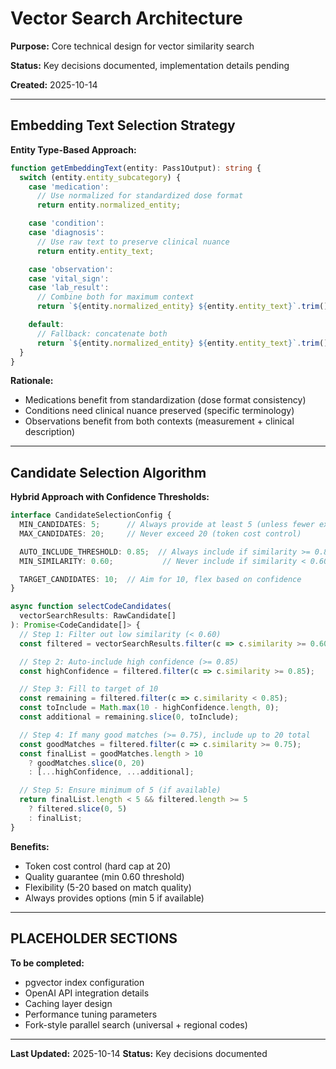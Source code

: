 # Vector Search Architecture

**Purpose:** Core technical design for vector similarity search

**Status:** Key decisions documented, implementation details pending

**Created:** 2025-10-14

---

## Embedding Text Selection Strategy

**Entity Type-Based Approach:**

```typescript
function getEmbeddingText(entity: Pass1Output): string {
  switch (entity.entity_subcategory) {
    case 'medication':
      // Use normalized for standardized dose format
      return entity.normalized_entity;

    case 'condition':
    case 'diagnosis':
      // Use raw text to preserve clinical nuance
      return entity.entity_text;

    case 'observation':
    case 'vital_sign':
    case 'lab_result':
      // Combine both for maximum context
      return `${entity.normalized_entity} ${entity.entity_text}`.trim();

    default:
      // Fallback: concatenate both
      return `${entity.normalized_entity} ${entity.entity_text}`.trim();
  }
}
```

**Rationale:**
- Medications benefit from standardization (dose format consistency)
- Conditions need clinical nuance preserved (specific terminology)
- Observations benefit from both contexts (measurement + clinical description)

---

## Candidate Selection Algorithm

**Hybrid Approach with Confidence Thresholds:**

```typescript
interface CandidateSelectionConfig {
  MIN_CANDIDATES: 5;      // Always provide at least 5 (unless fewer exist)
  MAX_CANDIDATES: 20;     // Never exceed 20 (token cost control)

  AUTO_INCLUDE_THRESHOLD: 0.85;  // Always include if similarity >= 0.85
  MIN_SIMILARITY: 0.60;           // Never include if similarity < 0.60

  TARGET_CANDIDATES: 10;  // Aim for 10, flex based on confidence
}

async function selectCodeCandidates(
  vectorSearchResults: RawCandidate[]
): Promise<CodeCandidate[]> {
  // Step 1: Filter out low similarity (< 0.60)
  const filtered = vectorSearchResults.filter(c => c.similarity >= 0.60);

  // Step 2: Auto-include high confidence (>= 0.85)
  const highConfidence = filtered.filter(c => c.similarity >= 0.85);

  // Step 3: Fill to target of 10
  const remaining = filtered.filter(c => c.similarity < 0.85);
  const toInclude = Math.max(10 - highConfidence.length, 0);
  const additional = remaining.slice(0, toInclude);

  // Step 4: If many good matches (>= 0.75), include up to 20 total
  const goodMatches = filtered.filter(c => c.similarity >= 0.75);
  const finalList = goodMatches.length > 10
    ? goodMatches.slice(0, 20)
    : [...highConfidence, ...additional];

  // Step 5: Ensure minimum of 5 (if available)
  return finalList.length < 5 && filtered.length >= 5
    ? filtered.slice(0, 5)
    : finalList;
}
```

**Benefits:**
- Token cost control (hard cap at 20)
- Quality guarantee (min 0.60 threshold)
- Flexibility (5-20 based on match quality)
- Always provides options (min 5 if available)

---

## PLACEHOLDER SECTIONS

**To be completed:**
- pgvector index configuration
- OpenAI API integration details
- Caching layer design
- Performance tuning parameters
- Fork-style parallel search (universal + regional codes)

---

**Last Updated:** 2025-10-14
**Status:** Key decisions documented

